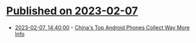 # [Published on 2023-02-07](index.md)

* [2023-02-07, 14:40:00](https://yro.slashdot.org/story/23/02/07/1431246/chinas-top-android-phones-collect-way-more-info?utm_source=rss1.0mainlinkanon&utm_medium=feed) - [China's Top Android Phones Collect Way More Info](https://yro.slashdot.org/story/23/02/07/1431246/chinas-top-android-phones-collect-way-more-info?utm_source=rss1.0mainlinkanon&utm_medium=feed)

